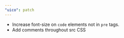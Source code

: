 ```yaml
---
"uico": patch
---
```


- Increase font-size on `code` elements not in `pre` tags.
- Add comments throughout src CSS
